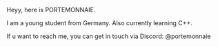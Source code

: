 Heyy, here is PORTEMONNAIE.

I am a young student from Germany.
Also currently learning C++.

If u want to reach me, you can get in touch via Discord:
@portemonnaie
